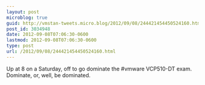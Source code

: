 ```yaml
---
layout: post
microblog: true
guid: http://vmstan-tweets.micro.blog/2012/09/08/244421454450524160.html
post_id: 3034948
date: 2012-09-08T07:06:30-0600
lastmod: 2012-09-08T07:06:30-0600
type: post
url: /2012/09/08/244421454450524160.html
---
```

Up at 8 on a Saturday, off to go dominate the #vmware VCP510-DT exam. Dominate, or, well, be dominated.
